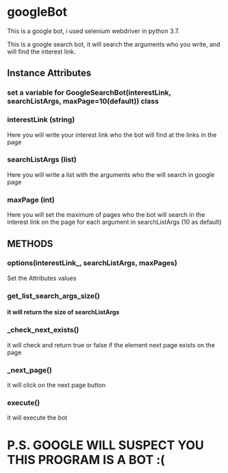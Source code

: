 # googleBot
This is a google bot, i used selenium webdriver in python 3.7.

This is a google search bot, it will search the arguments who you write, and will find the interest link.

## Instance Attributes

### set a variable for GoogleSearchBot(interestLink, searchListArgs, maxPage=10(default)) class

### interestLink (string)
 Here you will write your interest link who the bot will find at the links in the page

### searchListArgs (list)
 Here you will write a list with the arguments who the will search in google page

### maxPage (int)
 Here you will set the maximum of pages who the bot will search in the interest link on the page for each argument in searchListArgs (10 as default) 

## METHODS
### options(interestLink_, searchListArgs, maxPages)
 Set the Attributes values

### get_list_search_args_size()
#### it will return the size of searchListArgs

### _check_next_exists()
 it will check and return true or false if the element next page exists on the page

### _next_page()
 it will click on the next page button

### execute()
 it will execute the bot
 
# P.S. GOOGLE WILL SUSPECT YOU THIS PROGRAM IS A BOT :(
